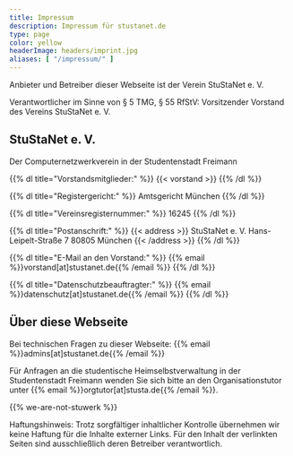 ```yaml
---
title: Impressum
description: Impressum für stustanet.de
type: page
color: yellow
headerImage: headers/imprint.jpg
aliases: [ "/impressum/" ]
---
```


Anbieter und Betreiber dieser Webseite ist der Verein StuStaNet e. V.

Verantwortlicher im Sinne von § 5 TMG, § 55 RfStV: Vorsitzender Vorstand des Vereins StuStaNet e. V.

## StuStaNet e. V.
Der Computernetzwerkverein in der Studentenstadt Freimann

{{% dl title="Vorstandsmitglieder:" %}}
{{< vorstand >}}
{{% /dl %}}

{{% dl title="Registergericht:" %}}
Amtsgericht München
{{% /dl %}}

{{% dl title="Vereinsregisternummer:" %}}
16245
{{% /dl %}}

{{% dl title="Postanschrift:" %}}
{{< address >}}
StuStaNet e. V.
Hans-Leipelt-Straße 7
80805 München
{{< /address >}}
{{% /dl %}}

{{% dl title="E-Mail an den Vorstand:" %}}
{{% email %}}vorstand[at]stustanet.de{{% /email %}}
{{% /dl %}}

{{% dl title="Datenschutzbeauftragter:" %}}
{{% email %}}datenschutz[at]stustanet.de{{% /email %}}
{{% /dl %}}

<!-- Telefonnummer ist NICHT Pflicht und daher hier (da eh nicht vorhanden) ausgelassen: https://www.e-recht24.de/news/abmahnung/1023.html -->

## Über diese Webseite

Bei technischen Fragen zu dieser Webseite: {{% email %}}admins[at]stustanet.de{{% /email %}}

Für Anfragen an die studentische Heimselbstverwaltung in der Studentenstadt Freimann wenden Sie sich bitte an den Organisationstutor unter {{% email %}}orgtutor[at]stusta.de{{% /email %}}.


{{% we-are-not-stuwerk %}}

Haftungshinweis: Trotz sorgfältiger inhaltlicher Kontrolle übernehmen wir keine Haftung für die Inhalte externer Links. Für den Inhalt der verlinkten Seiten sind ausschließlich deren Betreiber verantwortlich.

